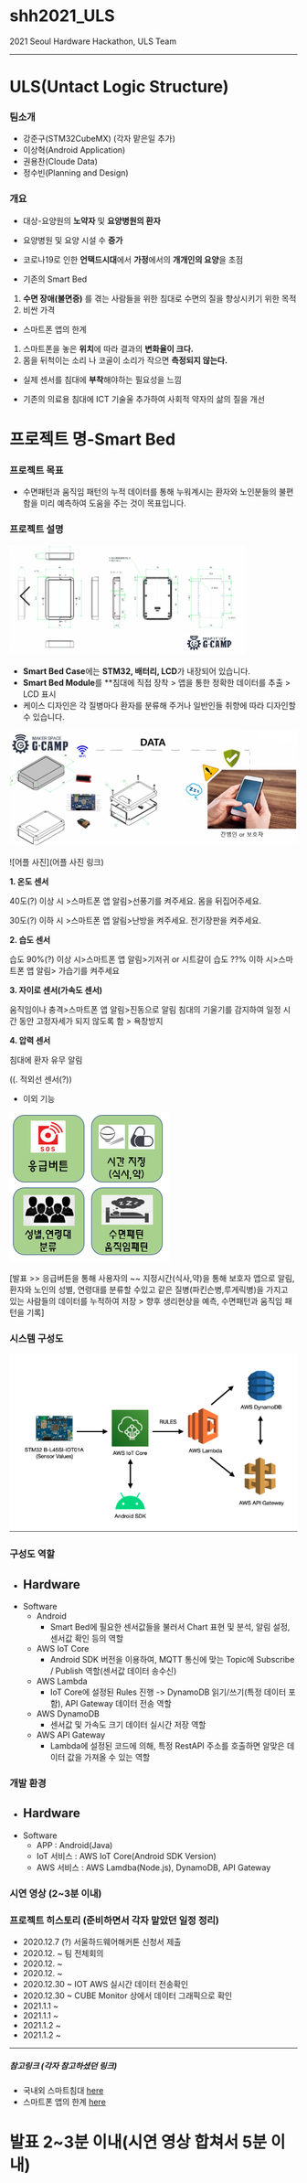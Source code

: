 # shh2021_ULS
 2021 Seoul Hardware Hackathon, ULS Team
 ___
# ULS(Untact Logic Structure)

### 팀소개
 * 강준구(STM32CubeMX) (각자 맡은일 추가)
 * 이상혁(Android Application)
 * 권용찬(Cloude Data)
 * 정수빈(Planning and Design)

### 개요
 * 대상-요양원의 **노약자** 및 **요양병원의 환자**
 * 요양병원 및 요양 시설 수 **증가**
 * 코로나19로 인한 **언택드시대**에서 **가정**에서의 **개개인의 요양**을 초점
 
 * 기존의 Smart Bed 
 
  1. **수면 장애(불면증)** 를 겪는 사람들을 위한 침대로 수면의 질을 향상시키기 위한 목적
  2. 비싼 가격
  
  * 스마트폰 앱의 한계
  
  1. 스마트폰을 놓은 **위치**에 따라 결과의 **변화율이 크다.**
  2. 몸을 뒤척이는 소리 나 코골이 소리가 작으면 **측정되지 않는다.**
  
 * 실제 센서를 침대에 **부착**해야하는 필요성을 느낌
 
 * 기존의 의료용 침대에 ICT 기술울 추가하여 사회적 약자의 삶의 질을 개선
 
 # 프로젝트 명-Smart Bed 
 
 ### 프로젝트 목표
 
* 수면패턴과 움직임 패턴의 누적 데이터를 통해 누워계시는 환자와 노인분들의 불편함을 미리 예측하여 도움을 주는 것이 목표입니다.
 
 ### 프로젝트 설명
  
   ![Smart Bed Case 도면](https://github.com/Moderato-Swift/shh2021_ULS/blob/main/image/Case.PNG)
   
   * **Smart Bed Case**에는 **STM32, 배터리, LCD**가 내장되어 있습니다.
   * **Smart Bed Module**를 **침대에 직접 장착 > 앱을 통한 정확한 데이터를 추출 > LCD 표시
   * 케이스 디자인은 각 질병마다 환자를 분류해 주거나 일반인들 취향에 따라 디자인할 수 있습니다.
  
   ![Smart Bed Module](https://github.com/Moderato-Swift/shh2021_ULS/blob/main/image/drawing_3.png?raw=true)
   
   ![어플 사진](어플 사진 링크)
  
  **1. 온도 센서**
  
  40도(?) 이상 시 >스마트폰 앱 알림>선풍기를 켜주세요. 몸을 뒤집어주세요.
  
  30도(?) 이하 시 >스마트폰 앱 알림>난방을 켜주세요. 전기장판을 켜주세요.
  
  **2. 습도 센서**
  
  습도 90%(?) 이상 시>스마트폰 앱 알림>기저귀 or 시트갈이
  습도 ??% 이하 시>스마트폰 앱 알림> 가습기를 켜주세요
  
  **3. 자이로 센서(가속도 센서)**
  
  움직임이나 충격>스마트폰 앱 알림>진동으로 알림
  침대의 기울기를 감지하여 일정 시간 동안 고정자세가 되지 않도록 함 > 욕창방지
  
  **4. 압력 센서**
  
  침대에 환자 유무 알림
  
  ((. 적외선 센서(?))
  
  * 이외 기능
  
  ![어플 기능](https://github.com/Moderato-Swift/shh2021_ULS/blob/main/image/imageDescription_1.png)
  
   
  [발표 >> 응급버튼을 통해 사용자의 ~~ 지정시간(식사,약)을 통해 보호자 앱으로 알림, 환자와 노인의 성별, 연령대를 분류할 수있고 같은 질병(파킨슨병,루게릭병)을 가지고 있는 사람들의 데이터를 누적하여 저장 > 향후 생리현상을 예측, 수면패턴과 움직임 패턴을 기록]
  
  ### 시스템 구성도
  
  ![시스템 구성도](https://github.com/Moderato-Swift/shh2021_ULS/blob/main/image/system_image.png?raw=true)

  ### 구성도 역할

  - Hardware
    - 
  - Software
    - Android
      - Smart Bed에 필요한 센서값들을 불러서 Chart 표현 및 분석, 알림 설정, 센서값 확인 등의 역할
    - AWS IoT Core
      - Android SDK 버전을 이용하여, MQTT 통신에 맞는 Topic에 Subscribe / Publish 역할(센서값 데이터 송수신)
    - AWS Lambda
      - IoT Core에 설정된 Rules 진행 -> DynamoDB 읽기/쓰기(특정 데이터 포함), API Gateway 데이터 전송 역할
    - AWS DynamoDB
      - 센서값 및 가속도 크기 데이터 실시간 저장 역할
    - AWS API Gateway
      - Lambda에 설정된 코드에 의해, 특정 RestAPI 주소를 호출하면 알맞은 데이터 값을 가져올 수 있는 역할

  ### 개발 환경
 
 - Hardware
   - 
 - Software
   - APP : Android(Java)
   - IoT 서비스 : AWS IoT Core(Android SDK Version)
   - AWS 서비스 : AWS Lamdba(Node.js), DynamoDB, API Gateway
  
  ### 시연 영상 (2~3분 이내)
  
  
  
  
  ### 프로젝트 히스토리 (준비하면서 각자 맡았던 일정 정리)
  * 2020.12.7 (?) 서울하드웨어해커톤 신청서 제출
  * 2020.12. ~ 팀 전체회의
  * 2020.12. ~ 
  * 2020.12. ~
  * 2020.12.30 ~ IOT AWS 실시간 데이터 전송확인
  * 2020.12.30 ~ CUBE Monitor 상에서 데이터 그래픽으로 확인
  * 2021.1.1 ~
  * 2021.1.1 ~
  * 2021.1.2 ~
  * 2021.1.2 ~
  ___
 ##### 참고링크 (각자 참고하셨던 링크)
 
 * 국내외 스마트침대 [here](https://www.youtube.com/watch?v=BJTeHOZERnA&feature=youtu.be)
 * 스마트폰 앱의 한계 [here](https://www.youtube.com/watch?app=desktop&v=znju4QaRpok)
 
# 발표 2~3분 이내(시연 영상 합쳐서 5분 이내)
 
 
